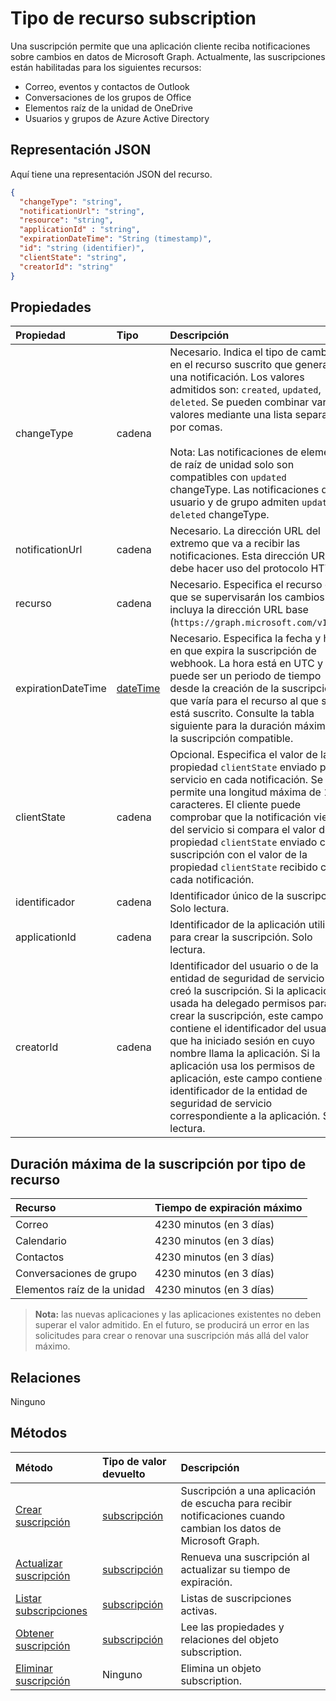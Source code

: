 # <a name="subscription-resource-type"></a>Tipo de recurso subscription

Una suscripción permite que una aplicación cliente reciba notificaciones sobre cambios en datos de Microsoft Graph. Actualmente, las suscripciones están habilitadas para los siguientes recursos:

- Correo, eventos y contactos de Outlook
- Conversaciones de los grupos de Office
- Elementos raíz de la unidad de OneDrive
- Usuarios y grupos de Azure Active Directory

## <a name="json-representation"></a>Representación JSON

Aquí tiene una representación JSON del recurso.

<!--{
  "blockType": "resource",
  "optionalProperties": [],
  "baseType": "microsoft.graph.entity",
  "@odata.type": "microsoft.graph.subscription",
  "@odata.annotations": [
    {
      "capabilities": {
        "skippable": false,
        "toppable": false,
        "countable": false,
        "expandable": false,
        "filterable": false,
        "referenceable": false,
        "selectable": false,
        "sortable": false
      }
    }
  ]
}-->

```json
{
  "changeType": "string",
  "notificationUrl": "string",
  "resource": "string",
  "applicationId" : "string",
  "expirationDateTime": "String (timestamp)",
  "id": "string (identifier)",
  "clientState": "string",
  "creatorId": "string"
}
```

## <a name="properties"></a>Propiedades

| Propiedad | Tipo | Descripción |
|:---------|:-----|:------------|
| changeType | cadena | Necesario. Indica el tipo de cambio en el recurso suscrito que generará una notificación. Los valores admitidos son: `created`, `updated`, `deleted`. Se pueden combinar varios valores mediante una lista separada por comas.<br><br>Nota: Las notificaciones de elemento de raíz de unidad solo son compatibles con `updated` changeType. Las notificaciones de usuario y de grupo admiten `updated` y `deleted` changeType.|
| notificationUrl | cadena | Necesario. La dirección URL del extremo que va a recibir las notificaciones. Esta dirección URL debe hacer uso del protocolo HTTPS. |
| recurso | cadena | Necesario. Especifica el recurso del que se supervisarán los cambios. No incluya la dirección URL base (`https://graph.microsoft.com/v1.0/`). |
| expirationDateTime | [dateTime](http://tools.ietf.org/html/rfc3339) | Necesario. Especifica la fecha y hora en que expira la suscripción de webhook. La hora está en UTC y puede ser un periodo de tiempo desde la creación de la suscripción que varía para el recurso al que se está suscrito.  Consulte la tabla siguiente para la duración máxima de la suscripción compatible. |
| clientState | cadena | Opcional. Especifica el valor de la propiedad `clientState` enviado por el servicio en cada notificación. Se permite una longitud máxima de 128 caracteres. El cliente puede comprobar que la notificación viene del servicio si compara el valor de la propiedad `clientState` enviado con la suscripción con el valor de la propiedad `clientState` recibido con cada notificación. |
| identificador | cadena | Identificador único de la suscripción. Solo lectura. |
| applicationId | cadena | Identificador de la aplicación utilizada para crear la suscripción. Solo lectura. |
| creatorId | cadena | Identificador del usuario o de la entidad de seguridad de servicio que creó la suscripción. Si la aplicación usada ha delegado permisos para crear la suscripción, este campo contiene el identificador del usuario que ha iniciado sesión en cuyo nombre llama la aplicación. Si la aplicación usa los permisos de aplicación, este campo contiene el identificador de la entidad de seguridad de servicio correspondiente a la aplicación. Solo lectura. |

## <a name="maximum-length-of-subscription-per-resource-type"></a>Duración máxima de la suscripción por tipo de recurso

| Recurso            | Tiempo de expiración máximo  |
|:--------------------|:-------------------------|
| Correo                | 4230 minutos (en 3 días)    |
| Calendario            | 4230 minutos (en 3 días)    |
| Contactos            | 4230 minutos (en 3 días)    |
| Conversaciones de grupo | 4230 minutos (en 3 días)    |
| Elementos raíz de la unidad    | 4230 minutos (en 3 días)    |

> **Nota:** las nuevas aplicaciones y las aplicaciones existentes no deben superar el valor admitido. En el futuro, se producirá un error en las solicitudes para crear o renovar una suscripción más allá del valor máximo.

## <a name="relationships"></a>Relaciones

Ninguno

## <a name="methods"></a>Métodos

| Método | Tipo de valor devuelto | Descripción |
|:-------|:------------|:------------|
| [Crear suscripción](../api/subscription_post_subscriptions.md) | [subscripción](subscription.md) | Suscripción a una aplicación de escucha para recibir notificaciones cuando cambian los datos de Microsoft Graph. |
| [Actualizar suscripción](../api/subscription_update.md) | [subscripción](subscription.md) | Renueva una suscripción al actualizar su tiempo de expiración. |
| [Listar subscripciones](../api/subscription_list.md) | [subscripción](subscription.md) | Listas de suscripciones activas. |
| [Obtener suscripción](../api/subscription_get.md) | [subscripción](subscription.md) | Lee las propiedades y relaciones del objeto subscription. |
| [Eliminar suscripción](../api/subscription_delete.md) | Ninguno |Elimina un objeto subscription. |

<!-- uuid: 8fcb5dbc-d5aa-4681-8e31-b001d5168d79
2015-10-25 14:57:30 UTC -->
<!-- {
  "type": "#page.annotation",
  "description": "subscription resource",
  "keywords": "",
  "section": "documentation",
  "tocPath": ""
}-->
